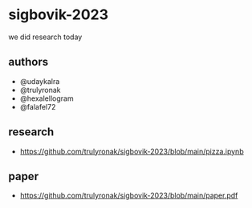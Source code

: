 # sigbovik-2023
we did research today

## authors
- @udaykalra
- @trulyronak
- @hexalellogram
- @falafel72

## research
- https://github.com/trulyronak/sigbovik-2023/blob/main/pizza.ipynb

## paper
- https://github.com/trulyronak/sigbovik-2023/blob/main/paper.pdf
